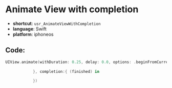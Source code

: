 # Animate View with completion
- **shortcut**: `usr_AnimateViewWithCompletion`
- **language**: Swift
- **platform**: iphoneos


## Code:
```swift
UIView.animate(withDuration: 0.25, delay: 0.0, options: .beginFromCurrentState, animations: {
                
            }, completion:{ (finished) in
                
            })
```